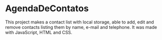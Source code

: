 ﻿# AgendaDeContatos
This project makes a contact list with local storage, able to add, edit and remove contacts listing them by name, e-mail and telephone. It was made with JavaScript, HTML and CSS.
